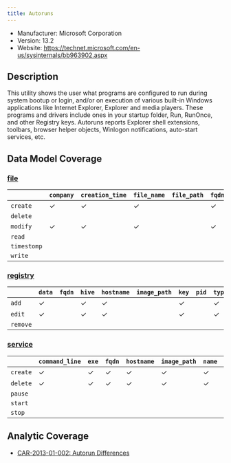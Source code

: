 ```yaml
---
title: Autoruns
---
```


- Manufacturer: Microsoft Corporation
- Version: 13.2
- Website: https://technet.microsoft.com/en-us/sysinternals/bb963902.aspx

## Description
This utility shows the user what programs are configured to run during system bootup or login, and/or on execution of various built-in Windows applications like Internet Explorer, Explorer and media players. These programs and drivers include ones in your startup folder, Run, RunOnce, and other Registry keys. Autoruns reports Explorer shell extensions, toolbars, browser helper objects, Winlogon notifications, auto-start services, etc.

## Data Model Coverage

### [file](../data_model/file)

| | `company` | `creation_time` | `file_name` | `file_path` | `fqdn` | `hostname` | `image_path` | `md5_hash` | `pid` | `ppid` | `previous_creation_time` | `sha1_hash` | `sha256_hash` | `signer` | `user` |
|---|---|---|---|---|---|---|---|---|---|---|---|---|---|---|---|
| `create` | ✓ | ✓ | ✓ | | ✓ | ✓ | | ✓ | | | | | | | |
| `delete` | | | | | | | | | | | | | | | |
| `modify` | ✓ | ✓ | ✓ | | ✓ | ✓ | | ✓ | | | | ✓ | ✓ | ✓ | |
| `read` | | | | | | | | | | | | | | | |
| `timestomp` | | | | | | | | | | | | | | | |
| `write` | | | | | | | | | | | | | | | |


### [registry](../data_model/registry)

| | `data` | `fqdn` | `hive` | `hostname` | `image_path` | `key` | `pid` | `type` | `user` | `value` |
|---|---|---|---|---|---|---|---|---|---|---|
| `add` | ✓ | | ✓ | ✓ | | ✓ | | ✓ | | ✓ |
| `edit` | ✓ | | ✓ | ✓ | | ✓ | | ✓ | | ✓ |
| `remove` | | | | | | | | | | |


### [service](../service)

| | `command_line` | `exe` | `fqdn` | `hostname` | `image_path` | `name` | `pid`| `ppid` | `user` |
|---|---|---|---|---|---|---|---|---|---|
| `create` | ✓ | ✓ | ✓ | ✓ | ✓ | ✓ | | | |
| `delete` | ✓ | ✓ | ✓ | ✓ | ✓ | ✓ | | | |
| `pause` | | | | | | | | | |
| `start` | | | | | | | | | |
| `stop` | | | | | | | | | |


## Analytic Coverage

 - [CAR-2013-01-002: Autorun Differences](../analytics/CAR-2013-01-002)

